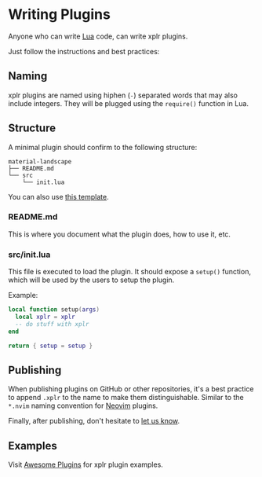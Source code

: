Writing Plugins
===============

Anyone who can write [Lua](https://www.lua.org) code, can write xplr plugins.

Just follow the instructions and best practices:


Naming
------

xplr plugins are named using hiphen (`-`) separated words that may also include
integers. They will be plugged using the `require()` function in Lua.


Structure
---------

A minimal plugin should confirm to the following structure:

```
material-landscape
├── README.md
└── src
    └── init.lua
```

You can also use
[this template](https://github.com/sayanarijit/plugin-template1.xplr).


### README.md

This is where you document what the plugin does, how to use it, etc.

### src/init.lua

This file is executed to load the plugin. It should expose a `setup()`
function, which will be used by the users to setup the plugin.

Example:

```lua
local function setup(args)
  local xplr = xplr
  -- do stuff with xplr
end

return { setup = setup }
```

Publishing
----------

When publishing plugins on GitHub or other repositories, it's a best practice
to append `.xplr` to the name to make them distinguishable. Similar to the
`*.nvim` naming convention for [Neovim](https://neovim.io) plugins.

Finally, after publishing, don't hesitate to
[let us know](https://github.com/sayanarijit/xplr/discussions/categories/show-and-tell).


Examples
--------

Visit [Awesome Plugins](awesome-plugins.md) for xplr plugin examples.
